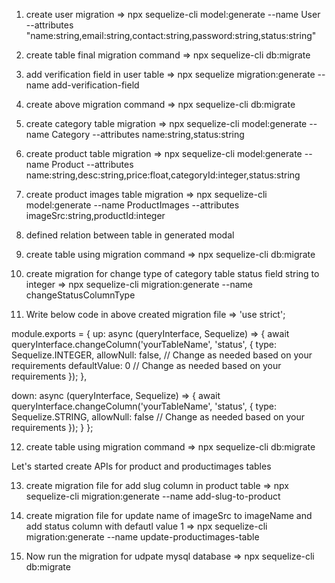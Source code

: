 1. create user migration 
=> npx sequelize-cli model:generate --name User --attributes "name:string,email:string,contact:string,password:string,status:string"

2. create table final migration command
=> npx sequelize-cli db:migrate

3. add verification field in user table
=> npx sequelize migration:generate --name add-verification-field

4. create above migration command
=> npx sequelize-cli db:migrate

5. create category table migration
=> npx sequelize-cli model:generate --name Category --attributes name:string,status:string

6. create product table migration
=> npx sequelize-cli model:generate --name Product --attributes name:string,desc:string,price:float,categoryId:integer,status:string

7. create product images table migration
=> npx sequelize-cli model:generate --name ProductImages --attributes imageSrc:string,productId:integer

8. defined relation between table in generated modal

9. create table using migration command
=> npx sequelize-cli db:migrate

10. create migration for change type of category table status field string to integer
=> npx sequelize-cli migration:generate --name changeStatusColumnType

11. Write below code in above created migration file
=> 'use strict';

module.exports = {
  up: async (queryInterface, Sequelize) => {
    await queryInterface.changeColumn('yourTableName', 'status', {
      type: Sequelize.INTEGER,
      allowNull: false, // Change as needed based on your requirements
      defaultValue: 0 // Change as needed based on your requirements
    });
  },

  down: async (queryInterface, Sequelize) => {
    await queryInterface.changeColumn('yourTableName', 'status', {
      type: Sequelize.STRING,
      allowNull: false // Change as needed based on your requirements
    });
  }
};

12. create table using migration command
=> npx sequelize-cli db:migrate

Let's started create APIs for product and productimages tables

13. create migration file for add slug column in product table
=> npx sequelize-cli migration:generate --name add-slug-to-product

14. create migration file for update name of imageSrc to imageName and add status column with defautl value 1
=> npx sequelize-cli migration:generate --name update-productimages-table

15. Now run the migration for udpate mysql database
=> npx sequelize-cli db:migrate
